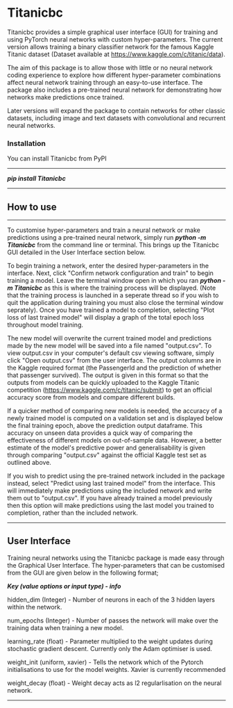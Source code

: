 # Titanicbc

Titanicbc provides a simple graphical user interface (GUI) for training and using PyTorch neural networks with custom hyper-parameters. The current version allows
training a binary classifier network for the famous Kaggle Titanic dataset (Dataset available at https://www.kaggle.com/c/titanic/data).

The aim of this package is to allow those with little or no neural network coding experience to explore how different hyper-parameter 
combinations affect neural network training through an easy-to-use interface. The package also includes a pre-trained neural network for demonstrating how networks make predictions
once trained.

Later versions will expand the package to contain networks for other classic datasets,
including image and text datasets with convolutional and recurrent neural networks.

### Installation

You can install Titanicbc from PyPI

___
***pip install Titanicbc***

___

## How to use

___

To customise hyper-parameters and train a neural network or make predictions using a pre-trained neural network, 
simply run ***python -m Titanicbc*** from the command line or terminal. This brings up the Titanicbc GUI detailed in the User Interface section below.

To begin training a network, enter the desired hyper-parameters in the interface. Next, click "Confirm network configuration and train"
to begin training a model. Leave the terminal window open in which you ran ***python -m Titanicbc*** as this is where the 
training process will be displayed. (Note that the training process is launched in a seperate thread so if you wish to quit the
application during training you must also close the terminal window seprately). Once you have trained a model to completion,
selecting "Plot loss of last trained model" will display a graph of the total epoch loss throughout model training.

The new model will overwrite the current trained model and predictions made by the new model will be saved into a file named "output.csv". To view output.csv in your
computer's default csv viewing software, simply click "Open output.csv" from the user interface.
The output columns are in the Kaggle required format (the PassengerId and the prediction of whether that passenger survived).
The output is given in this format so that the outputs from models can be quickly uploaded to the Kaggle Titanic competition
(https://www.kaggle.com/c/titanic/submit) to get an official accuracy score from models and compare different builds.

If a quicker method of comparing new models is needed, the accuracy of a newly trained model is computed on a validation set and is displayed below the final training epoch,
above the prediction output dataframe. This accuracy on unseen data provides a quick way of comparing the effectiveness of 
different models on out-of-sample data. However, a better estimate of the model's predictive power and generalisability is 
given through comparing "output.csv" against the official Kaggle test set as outlined above.

If you wish to predict using the pre-trained network included in the package instead, select "Predict using last trained model"
from the interface. This will immediately make predictions using the included network and write them out to "output.csv".
If you have already trained a model previously then this option will make predictions using the last model you trained to completion,
rather than the included network.

___

##  User Interface

Training neural networks using the Titanicbc package is made easy through the Graphical User Interface. The hyper-parameters
that can be customised from the GUI are given below in the following format;

***Key (value options or input type) - info*** 

hidden_dim (Integer) - Number of neurons in each of the 3 hidden layers within the network.

num_epochs (Integer) - Number of passes the network will make over the training data when training a new model.

learning_rate (float) - Parameter multiplied to the weight updates during stochastic gradient descent. Currently only the Adam optimiser is used.

weight_init (uniform, xavier) - Tells the network which of the Pytorch initialisations to use for the model weights. 
Xavier is currently recommended

weight_decay (float) -  Weight decay acts as l2 regularlisation on the neural network.

___
